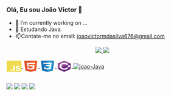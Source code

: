 ### Olá, Eu sou João Victor 👋

- 🔭 I’m currently working on ...
- 🌱 Estudando Java
- 📫Contate-me no email: joaovictormdasilva676@gmail.com

<div align="center">
  <a href="https://github.com/joaovictor-jpg">
  <img height="180em" src="https://github-readme-stats.vercel.app/api?username=joaovictor-jpg&show_icons=true&theme=dark&include_all_commits=true&count_private=true"/>
  <img height="180em" src="https://github-readme-stats.vercel.app/api/top-langs/?username=joaovictor-jpg&layout=compact&langs_count=7&theme=dark"/>
</div>
  
<div style="display: inline_block"><br>
  <img align="center" alt="joao-Js" height="30" width="40" src="https://raw.githubusercontent.com/devicons/devicon/master/icons/javascript/javascript-plain.svg">
  <img align="center" alt="joao-HTML" height="30" width="40" src="https://raw.githubusercontent.com/devicons/devicon/master/icons/html5/html5-original.svg">
  <img align="center" alt="joao-CSS" height="30" width="40" src="https://raw.githubusercontent.com/devicons/devicon/master/icons/css3/css3-original.svg">
  <img align="center" alt="joao-Csharp" height="30" width="40" src="https://raw.githubusercontent.com/devicons/devicon/master/icons/csharp/csharp-original.svg">
  <img align="center" alt="joao-Java" height="60" width="40" src="https://cdn.jsdelivr.net/gh/devicons/devicon/icons/java/java-plain-wordmark.svg">
</div>
  
##
  
<div>
  <a href="https://www.instagram.com/joao1203vic/" target="_blank"><img src="https://img.shields.io/badge/-Instagram-%23E4405F?style=for-the-badge&logo=instagram&logoColor=white" target="_blank"></a>
  <a href="#" target="_blank"><img src="https://img.shields.io/badge/Discord-7289DA?style=for-the-badge&logo=discord&logoColor=white" target="_blank"></a>
  <a href = "joaovictormdasilva676@gmail.com"><img src="https://img.shields.io/badge/-Gmail-%23333?style=for-the-badge&logo=gmail&logoColor=white" target="_blank"></a>
  <a href="https://www.linkedin.com/in/joão-victor-5a412920a" target="_blank"><img src="https://img.shields.io/badge/-LinkedIn-%230077B5?style=for-the-badge&logo=linkedin&logoColor=white" target="_blank"></a> 
</div>
